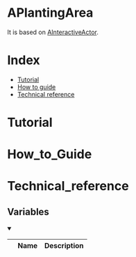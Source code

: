 # APlantingArea
It is based on [AInteractiveActor](./InteractiveActor.md). 

# Index
- [Tutorial](#_Tutorial)
- [How to guide](#_How_to_Guide)
- [Technical reference](#_Technical_reference)

# Tutorial

# How_to_Guide


# Technical_reference
## Variables
<details open>
<summary></summary>

||Name|Description|
|-|-|-|

</details>